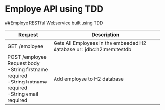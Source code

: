 # Employe API using TDD

##Employe RESTful Webservice built using TDD


Request | Description
------------ | -------------
GET /employee | Gets All Employees in the embeeded H2 database url: jdbc:h2:mem:testdb
POST /employee <br> Request body <br> -String firstname required <br> -String lastname required <br>-String email required | Add employee to H2 database

